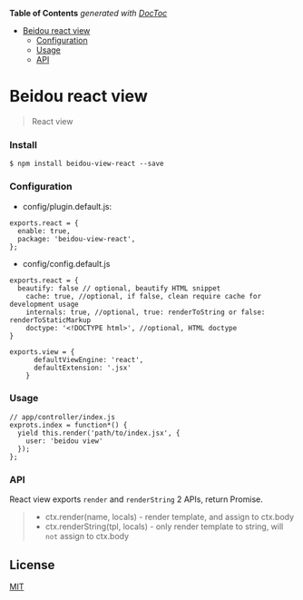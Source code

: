 <!-- START doctoc generated TOC please keep comment here to allow auto update -->

<!-- DON'T EDIT THIS SECTION, INSTEAD RE-RUN doctoc TO UPDATE -->

**Table of Contents** _generated with [DocToc](https://github.com/thlorenz/doctoc)_

* [Beidou react view](#beidou-view-react-view)
  * [Configuration](#configuration)
  * [Usage](#usage)
  * [API](#api)

<!-- END doctoc generated TOC please keep comment here to allow auto update -->

# Beidou react view

> React view

### Install

```
$ npm install beidou-view-react --save
```

### Configuration

* config/plugin.default.js:

```
exports.react = {
  enable: true,
  package: 'beidou-view-react',
};
```

* config/config.default.js

```
exports.react = {
  beautify: false // optional, beautify HTML snippet
    cache: true, //optional, if false, clean require cache for development usage
    internals: true, //optional, true: renderToString or false: renderToStaticMarkup
    doctype: '<!DOCTYPE html>', //optional, HTML doctype
}

exports.view = {
      defaultViewEngine: 'react',
      defaultExtension: '.jsx'
    }
```

### Usage

```
// app/controller/index.js
exprots.index = function*() {
  yield this.render('path/to/index.jsx', {
    user: 'beidou view'
  });
};
```

### API

React view exports `render` and `renderString` 2 APIs, return Promise.

> * ctx.render(name, locals) - render template, and assign to ctx.body
> * ctx.renderString(tpl, locals) - only render template to string, will `not` assign to ctx.body

## License

[MIT](LICENSE)
